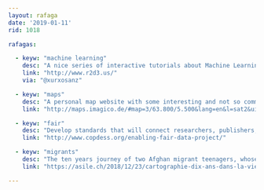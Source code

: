 ```yaml
---
layout: rafaga
date: '2019-01-11'
rid: 1018

rafagas:

  - keyw: "machine learning"
    desc: "A nice series of interactive tutorials about Machine Learning"
    link: "http://www.r2d3.us/"
    via: "@xurxosanz"

  - keyw: "maps"
    desc: "A personal map website with some interesting and not so common layers"
    link: "http://maps.imagico.de/#map=3/63.800/5.500&lang=en&l=sat2&ui=0"

  - keyw: "fair"
    desc: "Develop standards that will connect researchers, publishers, and data repositories in the Earth, space, and environmental sciences to enable FAIR (findable, accessible, interoperable, and reusable) data on a large scale"
    link: "http://www.copdess.org/enabling-fair-data-project/"

  - keyw: "migrants"
    desc: "The ten years journey of two Afghan migrant teenagers, whose visa was refused to enter Europe"
    link: "https://asile.ch/2018/12/23/cartographie-dix-ans-dans-la-vie-de-deux-enfants-sur-les-routes-de-lexil/"

---
```

